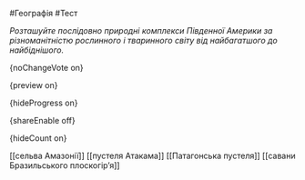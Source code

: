 #Географія #Тест

*Розташуйте послідовно природні комплекси Південної Америки за  різноманітністю рослинного і тваринного світу від найбагатшого до  найбіднішого.*

{noChangeVote on}

{preview on}

{hideProgress on}

{shareEnable off}

{hideCount on}

[[сельва Амазонії]]
[[пустеля Атакама]]
[[Патагонська пустеля]]
[[савани Бразильського плоскогір’я]]
